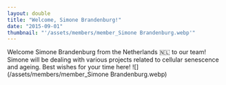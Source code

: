 ```yaml
---
layout: double
title: "Welcome, Simone Brandenburg!"
date: "2015-09-01"
thumbnail: "'/assets/members/member_Simone Brandenburg.webp'"
---
```

 Welcome Simone Brandenburg from the Netherlands 🇳🇱 to our team! Simone will be dealing with various projects related to cellular senescence and ageing. Best wishes for your time here!
 ![](/assets/members/member_Simone Brandenburg.webp)

 